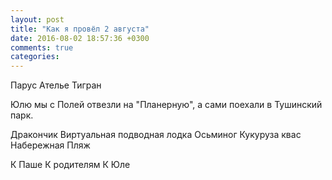 ```yaml
---
layout: post
title: "Как я провёл 2 августа"
date: 2016-08-02 18:57:36 +0300
comments: true
categories: 
---
```

Парус
Ателье
Тигран

Юлю мы с Полей отвезли на "Планерную", а сами поехали в Тушинский парк.

Дракончик
Виртуальная подводная лодка
Осьминог
Кукуруза квас
Набережная 
Пляж

К Паше
К родителям
К Юле
